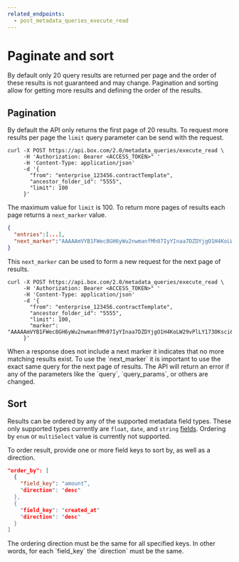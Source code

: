 ```yaml
---
related_endpoints:
  - post_metadata_queries_execute_read
---
```


# Paginate and sort

By default only 20 query results are returned per page and the order of these
results is not guaranteed and may change. Pagination and sorting allow for
getting more results and defining the order of the results.

## Pagination

By default the API only returns the first page of 20 results. To request more
results per page the `limit` query parameter can be send with the request.

```curl
curl -X POST https://api.box.com/2.0/metadata_queries/execute_read \
     -H 'Authorization: Bearer <ACCESS_TOKEN>" '
     -H 'Content-Type: application/json'
     -d '{
       "from": "enterprise_123456.contractTemplate",
       "ancestor_folder_id": "5555",
       "limit": 100
     }'
```

The maximum value for `limit` is 100. To return more pages of results each page
returns a `next_marker` value.

```json
{
  "entries":[...],
  "next_marker":"AAAAAmVYB1FWec8GH6yWu2nwmanfMh07IyYInaa7DZDYjgO1H4KoLW29vPlLY173OKsci6h6xGh61gG73gnaxoS+o0BbI1/h6le6cikjlupVhASwJ2Cj0tOD9wlnrUMHHw3/ISf+uuACzrOMhN6d5fYrbidPzS6MdhJOejuYlvsg4tcBYzjauP3+VU51p77HFAIuObnJT0ff"
}
```

This `next_marker` can be used to form a new request for the next page of
results.

```curl
curl -X POST https://api.box.com/2.0/metadata_queries/execute_read \
     -H 'Authorization: Bearer <ACCESS_TOKEN>" '
     -H 'Content-Type: application/json'
     -d '{
       "from": "enterprise_123456.contractTemplate",
       "ancestor_folder_id": "5555",
       "limit": 100,
       "marker": "AAAAAmVYB1FWec8GH6yWu2nwmanfMh07IyYInaa7DZDYjgO1H4KoLW29vPlLY173OKsci6h6xGh61gG73gnaxoS+o0BbI1/h6le6cikjlupVhASwJ2Cj0tOD9wlnrUMHHw3/ISf+uuACzrOMhN6d5fYrbidPzS6MdhJOejuYlvsg4tcBYzjauP3+VU51p77HFAIuObnJT0ff"
     }'
```

<Message notice>
  When a response does not include a next marker it indicates that no more
  matching results exist.
</Message>

<Message warning>
  To use the `next_marker` it is important to use the exact same query for the
  next page of results. The API will return an error if any of the parameters
  like the `query`, `query_params`, or others are changed.
</Message>

## Sort

Results can be ordered by any of the supported metadata field types. These only
supported types currently are `float`, `date`, and `string`
[fields][metadata-fields]. Ordering by `enum` or `multiSelect` value is
currently not supported.

To order result, provide one or more field keys to sort by, as well as a
direction.

```json
"order_by": [
  {
    "field_key": "amount”,
    "direction": "desc"
  },
  {
    "field_key": "created_at"
    "direction": "desc"
  }
]
```

<Message warning>
  The ordering direction must be the same for all ​​specified keys. In other
  words, for each `field_key` the `direction` must be the same.
</Message>

[metadata-fields]: g://metadata/fields
